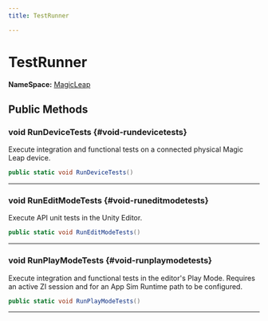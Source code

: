 ```yaml
---
title: TestRunner

---
```


# TestRunner



**NameSpace:** 
[MagicLeap](/unity-api/api/MagicLeap/MagicLeap.md) 








## Public Methods

### void RunDeviceTests {#void-rundevicetests}

Execute integration and functional tests on a connected physical Magic Leap device. 

```csharp
public static void RunDeviceTests()
```






-----------

### void RunEditModeTests {#void-runeditmodetests}

Execute API unit tests in the Unity Editor. 

```csharp
public static void RunEditModeTests()
```






-----------

### void RunPlayModeTests {#void-runplaymodetests}

Execute integration and functional tests in the editor's Play Mode. Requires an active ZI session and for an App Sim Runtime path to be configured. 

```csharp
public static void RunPlayModeTests()
```






-----------

